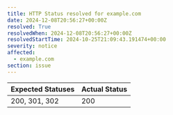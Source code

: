 ```yaml
---
title: HTTP Status resolved for example.com
date: 2024-12-08T20:56:27+00:00Z
resolved: True
resolvedWhen: 2024-12-08T20:56:27+00:00Z
resolvedStartTime: 2024-10-25T21:09:43.191474+00:00
severity: notice
affected:
  - example.com
section: issue
---
```


| Expected Statuses | Actual Status  |
|-------------------|----------------|
| 200, 301, 302 | 200 |

